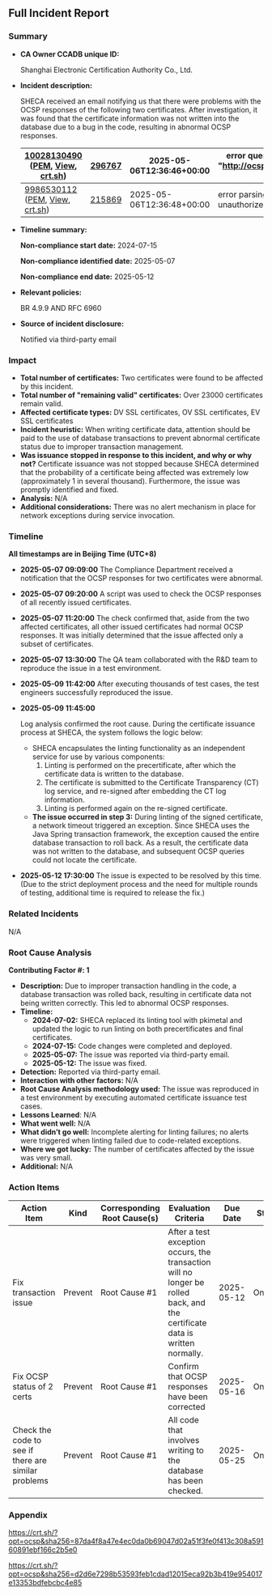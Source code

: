 ## Full Incident Report



### Summary



- **CA Owner CCADB unique ID:**

  Shanghai Electronic Certification Authority Co., Ltd.

- **Incident description:**

  SHECA received an email notifying us that there were problems with the OCSP responses of the following two certificates. After investigation, it was found that the certificate information was not written into the database due to a bug in the code, resulting in abnormal OCSP responses.

  | [10028130490](https://api.certspotter.com/v1/issuances/10028130490?expand=issuer&expand=dns_names) ([PEM](https://api.certspotter.com/v1/issuances/10028130490.pem), [View](https://web.api.sslmate.com/labs/view_issuance/10028130490), [crt.sh](https://crt.sh/?opt=ocsp&sha256=87da4f8a47e4ec0da0b69047d02a51f3fe0f413c308a59160891ebf166c2b5e0)) | [296767](https://web.api.sslmate.com/labs/issuer_info/296767) | 2025-05-06T12:36:46+00:00 | error querying OCSP responder over HTTP: Post "http://ocsp.global.sheca.com/keeptrustdvtlscag2": context deadline exceeded | [Request](https://web.api.sslmate.com/ocspwatch/request/10028130490) [Response](https://web.api.sslmate.com/ocspwatch/response/10028130490) |
  | ------------------------------------------------------------ | ------------------------------------------------------------ | ------------------------- | ------------------------------------------------------------ | ------------------------------------------------------------ |
  | [9986530112](https://api.certspotter.com/v1/issuances/9986530112?expand=issuer&expand=dns_names) ([PEM](https://api.certspotter.com/v1/issuances/9986530112.pem), [View](https://web.api.sslmate.com/labs/view_issuance/9986530112), [crt.sh](https://crt.sh/?opt=ocsp&sha256=d2d6e7298b53593feb1cdad12015eca92b3b419e954017e13353bdfebcbc4e85)) | [215869](https://web.api.sslmate.com/labs/issuer_info/215869) | 2025-05-06T12:36:48+00:00 | error parsing OCSP response: ocsp: error from server: unauthorized | [Request](https://web.api.sslmate.com/ocspwatch/request/9986530112) [Response](https://web.api.sslmate.com/ocspwatch/response/9986530112) |

- **Timeline summary:**

  **Non-compliance start date:** 2024-07-15

  **Non-compliance identified date:** 2025-05-07

  **Non-compliance end date:** 2025-05-12

- **Relevant policies:**

  BR 4.9.9 AND RFC 6960

- **Source of incident disclosure:**

  Notified via third-party email

### Impact

- **Total number of certificates:** Two certificates were found to be affected by this incident.
- **Total number of "remaining valid" certificates:** Over 23000 certificates remain valid.
- **Affected certificate types:** DV SSL certificates, OV SSL certificates, EV SSL certificates
- **Incident heuristic:** When writing certificate data, attention should be paid to the use of database transactions to prevent abnormal certificate status due to improper transaction management.
- **Was issuance stopped in response to this incident, and why or why not?** Certificate issuance was not stopped because SHECA determined that the probability of a certificate being affected was extremely low (approximately 1 in several thousand). Furthermore, the issue was promptly identified and fixed.
- **Analysis:** N/A
- **Additional considerations:** There was no alert mechanism in place for network exceptions during service invocation.

### Timeline

**All timestamps are in Beijing Time (UTC+8)**

- **2025-05-07 09:09:00** The Compliance Department received a notification that the OCSP responses for two certificates were abnormal.

- **2025-05-07 09:20:00** A script was used to check the OCSP responses of all recently issued certificates.

- **2025-05-07 11:20:00** The check confirmed that, aside from the two affected certificates, all other issued certificates had normal OCSP responses. It was initially determined that the issue affected only a subset of certificates.

- **2025-05-07 13:30:00** The QA team collaborated with the R&D team to reproduce the issue in a test environment.

- **2025-05-09 11:42:00** After executing thousands of test cases, the test engineers successfully reproduced the issue.

- **2025-05-09 11:45:00**

  Log analysis confirmed the root cause. During the certificate issuance process at SHECA, the system follows the logic below:

  - SHECA encapsulates the linting functionality as an independent service for use by various components:
    1. Linting is performed on the precertificate, after which the certificate data is written to the database.
    2. The certificate is submitted to the Certificate Transparency (CT) log service, and re-signed after embedding the CT log information.
    3. Linting is performed again on the re-signed certificate.
  - **The issue occurred in step 3:** During linting of the signed certificate, a network timeout triggered an exception. Since SHECA uses the Java Spring transaction framework, the exception caused the entire database transaction to roll back. As a result, the certificate data was not written to the database, and subsequent OCSP queries could not locate the certificate.

- **2025-05-12 17:30:00** The issue is expected to be resolved by this time. (Due to the strict deployment process and the need for multiple rounds of testing, additional time is required to release the fix.)

### Related Incidents

N/A

### Root Cause Analysis

**Contributing Factor #: 1**

- **Description:** Due to improper transaction handling in the code, a database transaction was rolled back, resulting in certificate data not being written correctly. This led to abnormal OCSP responses.
- **Timeline:**
  - **2024-07-02:** SHECA replaced its linting tool with pkimetal and updated the logic to run linting on both precertificates and final certificates.
  - **2024-07-15:** Code changes were completed and deployed.
  - **2025-05-07:** The issue was reported via third-party email.
  - **2025-05-12:** The issue was fixed.
- **Detection:** Reported via third-party email.
- **Interaction with other factors:** N/A
- **Root Cause Analysis methodology used:** The issue was reproduced in a test environment by executing automated certificate issuance test cases.
- **Lessons Learned**: N/A
- **What went well:** N/A
- **What didn’t go well:** Incomplete alerting for linting failures; no alerts were triggered when linting failed due to code-related exceptions.
- **Where we got lucky:** The number of certificates affected by the issue was very small.
- **Additional:** N/A

### Action Items



| Action Item                                         | Kind    | Corresponding Root Cause(s) | Evaluation Criteria                                          | Due Date   | Status  |
| --------------------------------------------------- | ------- | --------------------------- | ------------------------------------------------------------ | ---------- | ------- |
| Fix transaction issue                               | Prevent | Root Cause #1               | After a test exception occurs, the transaction will no longer be rolled back, and the certificate data is written normally. | 2025-05-12 | Ongoing |
| Fix OCSP status of 2 certs                          | Prevent | Root Cause #1               | Confirm that OCSP responses have been corrected              | 2025-05-16 | Ongoing |
| Check the code to see if there are similar problems | Prevent | Root Cause #1               | All code that involves writing to the database has been checked. | 2025-05-25 | Ongoing |

### Appendix



https://crt.sh/?opt=ocsp&sha256=87da4f8a47e4ec0da0b69047d02a51f3fe0f413c308a59160891ebf166c2b5e0

https://crt.sh/?opt=ocsp&sha256=d2d6e7298b53593feb1cdad12015eca92b3b419e954017e13353bdfebcbc4e85
